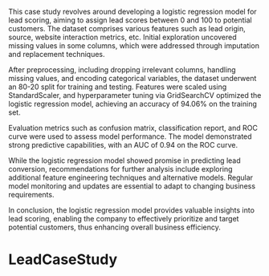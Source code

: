 
This case study revolves around developing a logistic regression model for lead scoring, aiming to assign lead scores between 0 and 100 to potential customers. The dataset comprises various features such as lead origin, source, website interaction metrics, etc. Initial exploration uncovered missing values in some columns, which were addressed through imputation and replacement techniques.

After preprocessing, including dropping irrelevant columns, handling missing values, and encoding categorical variables, the dataset underwent an 80-20 split for training and testing. Features were scaled using StandardScaler, and hyperparameter tuning via GridSearchCV optimized the logistic regression model, achieving an accuracy of 94.06% on the training set.

Evaluation metrics such as confusion matrix, classification report, and ROC curve were used to assess model performance. The model demonstrated strong predictive capabilities, with an AUC of 0.94 on the ROC curve.

While the logistic regression model showed promise in predicting lead conversion, recommendations for further analysis include exploring additional feature engineering techniques and alternative models. Regular model monitoring and updates are essential to adapt to changing business requirements.

In conclusion, the logistic regression model provides valuable insights into lead scoring, enabling the company to effectively prioritize and target potential customers, thus enhancing overall business efficiency.



# LeadCaseStudy
